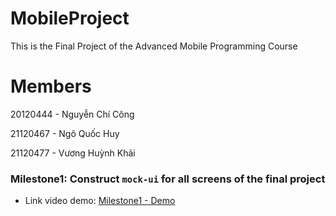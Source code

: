 # MobileProject

This is the Final Project of the Advanced Mobile Programming Course

# Members
20120444 - Nguyễn Chí Công

21120467 - Ngô Quốc Huy

21120477 - Vương Huỳnh Khải

### Milestone1: Construct `mock-ui` for all screens of the final project

- Link video demo: [Milestone1 - Demo](https://www.youtube.com/watch?v=uKinEXtpmDs)
